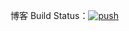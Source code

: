 博客 Build Status：[![push](https://github.com/liuzhuoming23/blog/actions/workflows/push.yml/badge.svg)](https://github.com/liuzhuoming23/blog/actions/workflows/push.yml)
